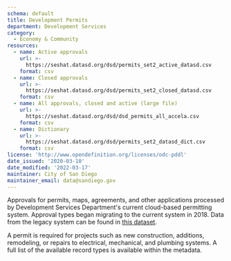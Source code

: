```yaml
---
schema: default
title: Development Permits
department: Development Services
category:
  - Economy & Community
resources:
  - name: Active approvals
    url: >-
      https://seshat.datasd.org/dsd/permits_set2_active_datasd.csv
    format: csv
  - name: Closed approvals
    url: >-
      https://seshat.datasd.org/dsd/permits_set2_closed_datasd.csv
    format: csv
  - name: All approvals, closed and active (large file)
    url: >-
      https://seshat.datasd.org/dsd/dsd_permits_all_accela.csv
    format: csv
  - name: Dictionary
    url: >-
      https://seshat.datasd.org/dsd/permits_set2_datasd_dict.csv
    format: csv
license: 'http://www.opendefinition.org/licenses/odc-pddl'
date_issued: '2020-03-10'
date_modified: '2022-03-17'
maintainer: City of San Diego
maintainer_email: data@sandiego.gov
---
```

Approvals for permits, maps, agreements, and other applications processed by Development Services Department's current cloud-based permitting system. Approval types began migrating to the current system in 2018. Data from the legacy system can be found in [this dataset](/datasets/development-permits-set1/).

<!--more-->

A permit is required for projects such as new construction, additions, remodeling, or repairs to electrical, mechanical, and plumbing systems. A full list of the available record types is available within the metadata.